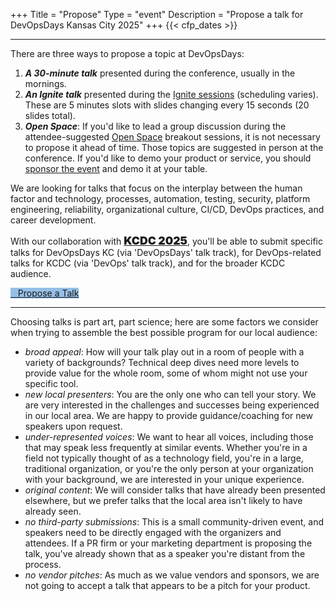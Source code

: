 +++
Title = "Propose"
Type = "event"
Description = "Propose a talk for DevOpsDays Kansas City 2025"
+++
  {{< cfp_dates >}}

<hr>

There are three ways to propose a topic at DevOpsDays:
<ol>
  <li><strong><em>A 30-minute talk</em></strong> presented during the conference, usually in the mornings.</li>
  <li><strong><em>An Ignite talk</em></strong> presented during the <a href="/pages/ignite-talks-format">Ignite sessions</a> (scheduling varies). These are 5 minutes slots with slides changing every 15 seconds (20 slides total).</li>
  <li><strong><em>Open Space</em></strong>: If you'd like to lead a group discussion during the attendee-suggested <a href="/pages/open-space-format">Open Space</a> breakout sessions, it is not necessary to propose it ahead of time. Those topics are suggested in person at the conference. If you'd like to demo your product or service, you should <a href="../sponsor">sponsor the event</a> and demo it at your table.
</ol>

<p>We are looking for talks that focus on the interplay between the human factor and technology, processes, automation, testing, security, platform engineering, reliability, organizational culture, CI/CD, DevOps practices, and career development.</p>

<p>With our collaboration with <span style="color: red; font-size: 1.10rem; font-weight: 900;"><a href="https://kcdc.info" target="_blank">KCDC 2025</a></span>, you'll be able to submit specific talks for DevOpsDays KC (via 'DevOpsDays' talk track), for DevOps-related talks for KCDC (via 'DevOps' talk track), and for the broader KCDC audience.</p>

<div class = "row" id = "main-row">
  <div class = "col-md-12">
      <a class="btn btn-primary btn-block" style = "margin: auto; width: 15%; background-color: #96bfe6; border-color: #96bfe6;" href="https://sessionize.com/kcdc-2025" target="_blank">
          <i class="fa-brands fa-stack-exchange"></i>
          &nbsp;&nbsp;&nbsp;Propose a Talk
      </a>
  </div>
</div>


<hr>

Choosing talks is part art, part science; here are some factors we consider when trying to assemble the best possible program for our local audience:

- _broad appeal_: How will your talk play out in a room of people with a variety of backgrounds? Technical deep dives need more levels to provide value for the whole room, some of whom might not use your specific tool.
- _new local presenters_: You are the only one who can tell your story. We are very interested in the challenges and successes being experienced in our local area. We are happy to provide guidance/coaching for new speakers upon request.
- _under-represented voices_: We want to hear all voices, including those that may speak less frequently at similar events. Whether you're in a field not typically thought of as a technology field, you're in a large, traditional organization, or you're the only person at your organization with your background, we are interested in your unique experience.
- _original content_: We will consider talks that have already been presented elsewhere, but we prefer talks that the local area isn't likely to have already seen.
- _no third-party submissions_: This is a small community-driven event, and speakers need to be directly engaged with the organizers and attendees. If a PR firm or your marketing department is proposing the talk, you've already shown that as a speaker you're distant from the process.
- _no vendor pitches_: As much as we value vendors and sponsors, we are not going to accept a talk that appears to be a pitch for your product.


